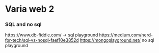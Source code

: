# Varia web 2

### SQL and no sql 
https://www.db-fiddle.com/  -> sql playground
https://medium.com/nerd-for-tech/sql-vs-nosql-faef10e3852d
https://mongoplayground.net/  no sql playground